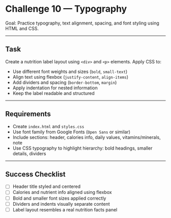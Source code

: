 # Challenge 10 — Typography

Goal: Practice typography, text alignment, spacing, and font styling using HTML and CSS.

---

## Task
Create a nutrition label layout using `<div>` and `<p>` elements. Apply CSS to:
- Use different font weights and sizes (`bold`, `small-text`)  
- Align text using flexbox (`justify-content`, `align-items`)  
- Add dividers and spacing (`border-bottom`, `margin`)  
- Apply indentation for nested information  
- Keep the label readable and structured  

---

## Requirements
- Create `index.html` and `styles.css`  
- Use font family from Google Fonts (`Open Sans` or similar)  
- Include sections: header, calories info, daily values, vitamins/minerals, note  
- Use CSS typography to highlight hierarchy: bold headings, smaller details, dividers  

---

## Success Checklist
- [ ] Header title styled and centered  
- [ ] Calories and nutrient info aligned using flexbox  
- [ ] Bold and smaller font sizes applied correctly  
- [ ] Dividers and indents visually separate content  
- [ ] Label layout resembles a real nutrition facts panel  
